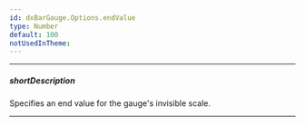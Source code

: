 ```yaml
---
id: dxBarGauge.Options.endValue
type: Number
default: 100
notUsedInTheme: 
---
```

---
##### shortDescription
Specifies an end value for the gauge's invisible scale.

---
